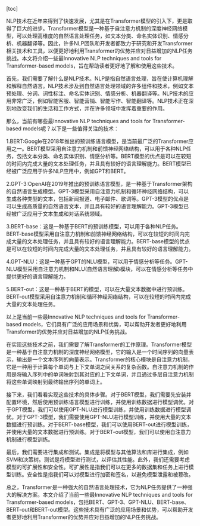 
[toc]                    
                
                
NLP技术在近年来得到了快速发展，尤其是在Transformer模型的引入下，更是取得了巨大的进步。Transformer模型是一种基于自注意力机制的深度神经网络模型，可以处理高维度的自然语言处理任务，如文本分类、命名实体识别、情感分析、机器翻译等。因此，许多NLP团队和开发者都致力于研究和开发Transformer相关技术和工具，以便更好地利用Transformer的优势并应对日益增加的NLP任务挑战。本文将介绍一些最Innovative NLP techniques and tools for Transformer-based models，旨在帮助读者更好地了解和使用这些技术。

首先，我们需要了解什么是NLP技术。NLP是指自然语言处理，旨在使计算机理解和解释自然语言。NLP技术涉及到自然语言处理领域的许多组件和技术，例如文本预处理、分词、词性标注、命名实体识别、情感分析、机器翻译等。NLP技术的应用非常广泛，例如智能客服、智能营销、智能写作、智能翻译等。NLP技术正在深刻地改变我们的生活和工作方式，并在许多领域中发挥着重要的作用。

那么，当前有哪些最Innovative NLP techniques and tools for Transformer-based models呢？以下是一些值得关注的技术：

1.BERT:Google在2018年推出的预训练语言模型，是当前最广泛的Transformer应用之一。BERT模型采用自注意力机制和前馈神经网络结构，可以用于各种NLP任务，包括文本分类、命名实体识别、情感分析等。BERT模型的优点是可以在较短的时间内完成大量的文本处理任务，并且具有较好的语言理解能力。BERT模型已经被广泛应用于许多NLP应用中，例如GPT和BERT。

2.GPT-3:OpenAI在2019年推出的预训练语言模型，是一种基于Transformer架构的自然语言生成模型。GPT-3模型采用自注意力机制和循环神经网络结构，可以生成各种类型的文本，包括新闻报道、电子邮件、歌词等。GPT-3模型的优点是可以生成高质量的自然语言文本，并且具有较好的语言理解能力。GPT-3模型已经被广泛应用于文本生成和对话系统领域。

3.BERT-base：这是一种基于BERT的预训练模型，可以用于各种NLP任务。BERT-base模型采用自注意力机制和前馈神经网络结构，可以在较短的时间内完成大量的文本处理任务，并且具有较好的语言理解能力。BERT-base模型的优点是可以在较短的时间内完成大量的文本处理任务，并且具有较好的语言理解能力。

4.GPT-NLU：这是一种基于GPT的NLU模型，可以用于情感分析等任务。GPT-NLU模型采用自注意力机制和NLU(自然语言理解)模块，可以在情感分析等任务中提供更好的语言理解能力。

5.BERT-out：这是一种基于BERT的模型，可以在大量文本数据中进行预训练。BERT-out模型采用自注意力机制和循环神经网络结构，可以在较短的时间内完成大量的文本处理任务。

以上是当前一些最Innovative NLP techniques and tools for Transformer-based models，它们具有广泛的应用场景和优势，可以帮助开发者更好地利用Transformer的优势并应对日益增加的NLP任务挑战。

在实现这些技术之前，我们需要了解Transformer的工作原理。Transformer模型是一种基于自注意力机制的深度神经网络模型，它的输入是一个时间序列的向量表示，输出是一个文本序列的向量表示。Transformer的核心模块是自注意力机制，它是一种用于计算每个单词与上下文单词之间关系的复杂函数。自注意力机制的作用是将输入序列中的单词映射到其对应的上下文单词，并且通过多层自注意力机制将这些单词映射到最终输出序列的单词上。

接下来，我们看看实现这些技术的具体步骤。对于BERT模型，我们需要先安装并配置环境，然后使用预训练语言模型进行训练，并使用训练数据进行模型调优。对于GPT模型，我们可以使用GPT-NLU进行模型训练，并使用训练数据进行模型调优。对于GPT-3模型，我们需要使用GPT-NLU进行模型训练，并使用大量的文本数据进行预训练。对于BERT-base模型，我们可以使用BERT-out进行模型训练，并使用大量的文本数据进行预训练。对于BERT-out模型，我们可以使用自注意力机制进行模型训练。

最后，我们需要进行集成和测试。集成是将模型与其他算法和库进行集成，例如SVM和决策树。测试是将模型进行测试，以评估其性能。此外，我们还需要考虑模型的可扩展性和安全性。可扩展性是指我们可以在更多的数据集和任务上进行模型训练。安全性是指我们可以对模型进行加密和签名，以避免模型泄露和被篡改。

总之，Transformer是一种强大的自然语言处理技术，它为NLP任务提供了一种强大的解决方案。本文介绍了当前一些最Innovative NLP techniques and tools for Transformer-based models，包括BERT、GPT-3、GPT-NLU、BERT-base、BERT-out和BERT-out模型。这些技术具有广泛的应用场景和优势，可以帮助开发者更好地利用Transformer的优势并应对日益增加的NLP任务挑战。

